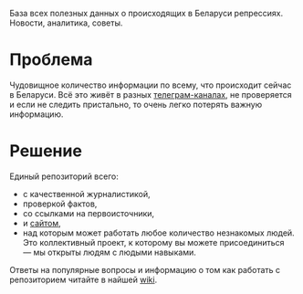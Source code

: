 База всех полезных данных о происходящих в Беларуси репрессиях. Новости, аналитика, советы.

# Проблема

Чудовищное количество информации по всему, что происходит сейчас в Беларуси. Всё это живёт в разных [телеграм-каналах](https://github.com/free-belarus/info/issues/4), не проверяется и если не следить пристально, то очень легко потерять важную информацию.

# Решение

Единый репозиторий всего:

- с качественной журналистикой,
- проверкой фактов,
- со ссылками на первоисточники, 
- и [сайтом](https://free-belarus.github.io/info/),
- над которым может работать любое количество незнакомых людей. Это коллективный проект, к которому вы можете присоединиться — мы открыты людям с людыми навыками.

Ответы на популярные вопросы и информацию о том как работать с репозиторием читайте в найшей [wiki](https://github.com/free-belarus/info/wiki).
